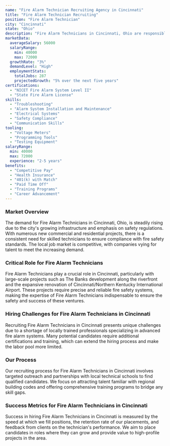 ```yaml
---
name: "Fire Alarm Technician Recruiting Agency in Cincinnati"
title: "Fire Alarm Technician Recruiting"
position: "Fire Alarm Technician"
city: "Cincinnati"
state: "Ohio"
description: "Fire Alarm Technicians in Cincinnati, Ohio are responsible for installing, repairing, and maintaining fire control, detection, notification and supression systems."
marketData:
  averageSalary: 56000
  salaryRange:
    min: 40000
    max: 72000
  growthRate: "3%"
  demandLevel: "High"
  employmentStats:
    totalJobs: 287
    projectedGrowth: "5% over the next five years"
certifications:
  - "NICET Fire Alarm System Level II"
  - "State Fire Alarm License"
skills:
  - "Troubleshooting"
  - "Alarm System Installation and Maintenance"
  - "Electrical Systems"
  - "Safety Compliance"
  - "Communication Skills"
tooling:
  - "Voltage Meters"
  - "Programming Tools"
  - "Testing Equipment"
salaryRange:
  min: 40000
  max: 72000
  experience: "2-5 years"
benefits:
  - "Competitive Pay"
  - "Health Insurance"
  - "401(k) with Match"
  - "Paid Time Off"
  - "Training Programs"
  - "Career Advancement"
---
```


### Market Overview
The demand for Fire Alarm Technicians in Cincinnati, Ohio, is steadily rising due to the city's growing infrastructure and emphasis on safety regulations. With numerous new commercial and residential projects, there is a consistent need for skilled technicians to ensure compliance with fire safety standards. The local job market is competitive, with companies vying for talent to meet the increasing demand.

### Critical Role for Fire Alarm Technicians
Fire Alarm Technicians play a crucial role in Cincinnati, particularly with large-scale projects such as The Banks development along the riverfront and the expansive renovation of Cincinnati/Northern Kentucky International Airport. These projects require precise and reliable fire safety systems, making the expertise of Fire Alarm Technicians indispensable to ensure the safety and success of these ventures.

### Hiring Challenges for Fire Alarm Technicians in Cincinnati
Recruiting Fire Alarm Technicians in Cincinnati presents unique challenges due to a shortage of locally trained professionals specializing in advanced fire alarm systems. Many potential candidates require additional certifications and training, which can extend the hiring process and make the labor pool more limited.

### Our Process
Our recruiting process for Fire Alarm Technicians in Cincinnati involves targeted outreach and partnerships with local technical schools to find qualified candidates. We focus on attracting talent familiar with regional building codes and offering comprehensive training programs to bridge any skill gaps.

### Success Metrics for Fire Alarm Technicians in Cincinnati
Success in hiring Fire Alarm Technicians in Cincinnati is measured by the speed at which we fill positions, the retention rate of our placements, and feedback from clients on the technician's performance. We aim to place candidates in roles where they can grow and provide value to high-profile projects in the area.